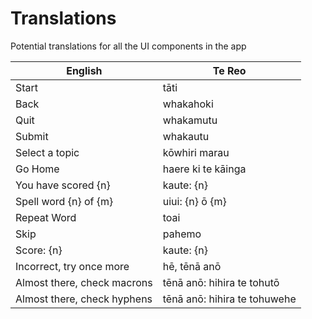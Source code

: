 # Translations

Potential translations for all the UI components in the app

| English                     | Te Reo                       |
| --------------------------- | ---------------------------- |
| Start                       | tāti                         |
| Back                        | whakahoki                    |
| Quit                        | whakamutu                    |
| Submit                      | whakautu                     |
| Select a topic              | kōwhiri marau                |
| Go Home                     | haere ki te kāinga           |
| You have scored {n}         | kaute: {n}                   |
| Spell word {n} of {m}       | uiui: {n} ō {m}              |
| Repeat Word                 | toai                         |
| Skip                        | pahemo                       |
| Score: {n}                  | kaute: {n}                   |
| Incorrect, try once more    | hē, tēnā anō                 |
| Almost there, check macrons | tēnā anō: hihira te tohutō   |
| Almost there, check hyphens | tēnā anō: hihira te tohuwehe |
